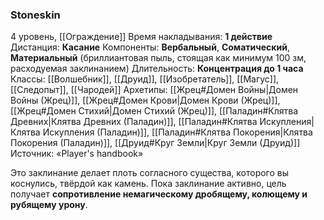 ### Stoneskin
4 уровень, [[Ограждение]]
Время накладывания: **1 действие**
Дистанция: **Касание**
Компоненты: **Вербальный**, **Соматический**, **Материальный** (бриллиантовая пыль, стоящая как минимум 100 зм, расходуемая заклинанием)
Длительность: **Концентрация до 1 часа**
Классы: [[Волшебник]], [[Друид]], [[Изобретатель]], [[Магус]], [[Следопыт]], [[Чародей]]
Архетипы: [[Жрец#Домен Войны|Домен Войны (Жрец)]], [[Жрец#Домен Крови|Домен Крови (Жрец)]], [[Жрец#Домен Стихий|Домен Стихий (Жрец)]], [[Паладин#Клятва Древних|Клятва Древних (Паладин)]], [[Паладин#Клятва Искупления|Клятва Искупления (Паладин)]], [[Паладин#Клятва Покорения|Клятва Покорения (Паладин)]], [[Друид#Круг Земли|Круг Земли (Друид)]]
Источник: «Player's handbook»

Это заклинание делает плоть согласного существа, которого вы коснулись, твёрдой как камень. Пока заклинание активно, цель получает **сопротивление немагическому дробящему, колющему и рубящему урону**.